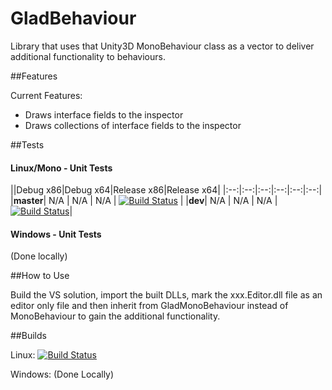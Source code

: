 # GladBehaviour
Library that uses that Unity3D MonoBehaviour class as a vector to deliver additional functionality to behaviours.

##Features

Current Features:
* Draws interface fields to the inspector
* Draws collections of interface fields to the inspector

##Tests

#### Linux/Mono - Unit Tests
||Debug x86|Debug x64|Release x86|Release x64|
|:--:|:--:|:--:|:--:|:--:|:--:|
|**master**| N/A | N/A | N/A | [![Build Status](https://travis-ci.org/HelloKitty/GladBehaviour.svg?branch=master)](https://travis-ci.org/HelloKitty/GladBehaviour) |
|**dev**| N/A | N/A | N/A | [![Build Status](https://travis-ci.org/HelloKitty/GladBehaviour.svg?branch=dev)](https://travis-ci.org/HelloKitty/GladBehaviour)|

#### Windows - Unit Tests

(Done locally)

##How to Use

Build the VS solution, import the built DLLs, mark the xxx.Editor.dll file as an editor only file and then inherit from GladMonoBehaviour instead of MonoBehaviour to gain the additional functionality.

##Builds

Linux: [![Build Status](https://travis-ci.org/HelloKitty/GladBehaviour.svg?branch=master)](https://travis-ci.org/HelloKitty/GladBehaviour)

Windows: (Done Locally)
